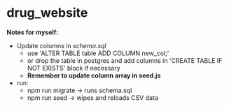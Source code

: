 # drug_website

**Notes for myself:**
- Update columns in *schema.sql*
	- use 'ALTER TABLE table ADD COLUMN new_col;'
	- or drop the table in postgres and add columns in 'CREATE TABLE IF NOT EXISTS' block if necessary
	- **Remember to update column array in seed.js**
- run:
	- npm run migrate -> runs schema.sql
	- npm run seed -> wipes and reloads CSV data
